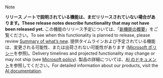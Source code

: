  > [!NOTE]
 >  <span data-ttu-id="85eff-101">**リリース ノートで説明されている機能は、まだリリースされていない場合があります。**</span><span class="sxs-lookup"><span data-stu-id="85eff-101">**These release notes describe functionality that may not have been released yet.**</span></span>
<span data-ttu-id="85eff-102">この機能のリリース予定については、「[新機能の概要](/business-applications-release-notes/October18/ai/planned-features)」をご覧ください。</span><span class="sxs-lookup"><span data-stu-id="85eff-102">To see when this functionality is planned to release, please review [Summary of what’s new](/business-applications-release-notes/October18/ai/planned-features).</span></span> <span data-ttu-id="85eff-103">提供タイムラインおよび予定されている機能は、変更される可能性、または出荷されない可能性があります ([Microsoft ポリシー](https://go.microsoft.com/fwlink/p/?linkid=2007332)を参照)。</span><span class="sxs-lookup"><span data-stu-id="85eff-103">Delivery timelines and projected functionality may change or may not ship (see [Microsoft policy](https://go.microsoft.com/fwlink/p/?linkid=2007332)).</span></span> <span data-ttu-id="85eff-104">製品の詳細については、[AI のドキュメント](https://docs.microsoft.com/dynamics365/#pivot=ai-apps)を参照してください。</span><span class="sxs-lookup"><span data-stu-id="85eff-104">For detailed information about our products, visit the [AI documentation](https://docs.microsoft.com/dynamics365/#pivot=ai-apps).</span></span>
